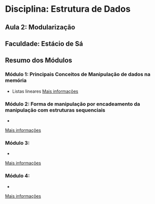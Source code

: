 # Disciplina: Estrutura de Dados

## Aula 2: Modularização

## Faculdade: Estácio de Sá

## Resumo dos Módulos

### Módulo 1: Principais Conceitos de Manipulação de dados na memória

- Listas lineares
[Mais informações](./mod1/desc.md)

### Módulo 2:  Forma de manipulação por encadeamento da manipulação com estruturas sequenciais

- 

[Mais informações](./mod2/desc.md)

### Módulo 3: 

- 

[Mais informações](./mod3/desc.md)

### Módulo 4: 

-

[Mais informações](./mod4/desc.md)